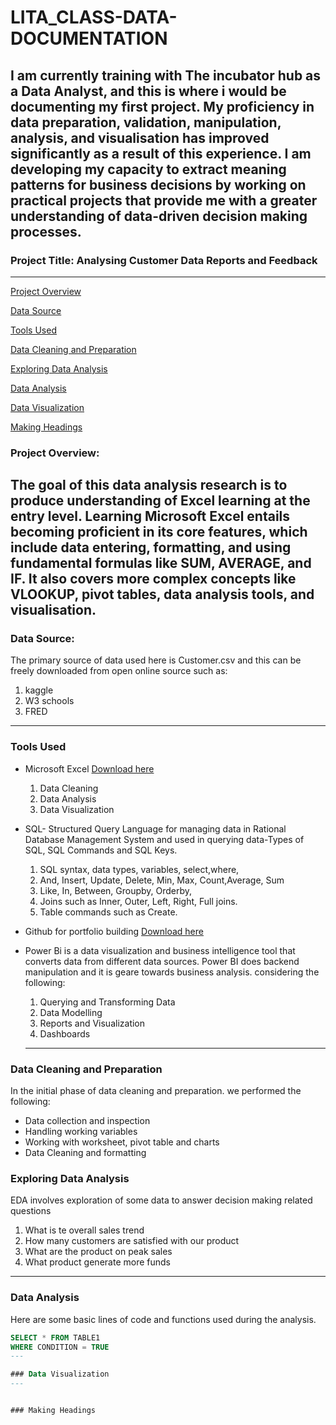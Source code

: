 # LITA_CLASS-DATA-DOCUMENTATION
 I am currently training with The incubator hub as a Data Analyst, and this is where i would be documenting my first project. My proficiency in data preparation, validation, manipulation, analysis, and visualisation has improved significantly as a result of this experience. I am developing my capacity to extract meaning patterns for business decisions by working on practical projects that provide me with a greater understanding of data-driven decision making processes.
---
### Project Title: Analysing Customer Data Reports and Feedback
---
[Project Overview](#project-overview)

[Data Source](#data-source)

[Tools Used](#tools-used)

[Data Cleaning and Preparation](#data-cleaning-and-preparation)

[Exploring Data Analysis](#exploring-data-analysis)

[Data Analysis](#data-analysis)

[Data Visualization](#data-visualization)

[Making Headings](#making-headings)

### Project Overview: 
The goal of this data analysis research is to produce understanding of Excel learning at the entry level. Learning Microsoft Excel entails becoming proficient in its core features, which include data entering, formatting, and using fundamental formulas like SUM, AVERAGE, and IF. It also covers more complex concepts like VLOOKUP, pivot tables, data analysis tools, and visualisation.
---
### Data Source: 
The primary source of data used here is Customer.csv and this can be freely downloaded from open online source such as:
1. kaggle
2. W3 schools
3. FRED
---
### Tools Used
 - Microsoft Excel [Download here](https://www.microsoft.com)
   1. Data Cleaning
   2. Data Analysis
   3. Data Visualization
      
 - SQL- Structured Query Language for managing data in Rational Database Management System and used in querying data-Types of SQL, SQL Commands and SQL Keys.
   1. SQL syntax, data types, variables, select,where,
   2. And, Insert, Update, Delete, Min, Max, Count,Average, Sum
   3. Like, In, Between, Groupby, Orderby,
   4. Joins such as Inner, Outer, Left, Right, Full joins.
   5. Table commands such as Create.
       
 - Github for portfolio building [Download here](https://www.gitnub.com)
   
 - Power Bi is a data visualization and business intelligence tool that converts data from different data sources. Power BI does backend manipulation and it is geare towards business analysis. considering the following:
   1. Querying and Transforming Data
   2. Data Modelling
   3. Reports and Visualization
   4. Dashboards
   ---
### Data Cleaning and Preparation
In the initial phase of data cleaning and preparation. we performed the following:
- Data collection and inspection
- Handling working variables
- Working with worksheet, pivot table and charts
- Data Cleaning and formatting

### Exploring Data Analysis
EDA involves exploration of some data to answer decision making related questions
1. What is te overall sales trend
2. How many customers are satisfied with our product
3. What are the product on peak sales
4. What product generate more funds
---

### Data Analysis
Here are some basic lines of code and functions used during the analysis.

```SQL
SELECT * FROM TABLE1
WHERE CONDITION = TRUE
---

### Data Visualization
---


### Making Headings




